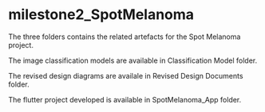 # milestone2_SpotMelanoma

The three folders contains the related artefacts for the Spot Melanoma project.

The image classification models are available in Classification Model folder.

The revised design diagrams are availale in Revised Design Documents folder.

The flutter project developed is available in SpotMelanoma_App folder.
